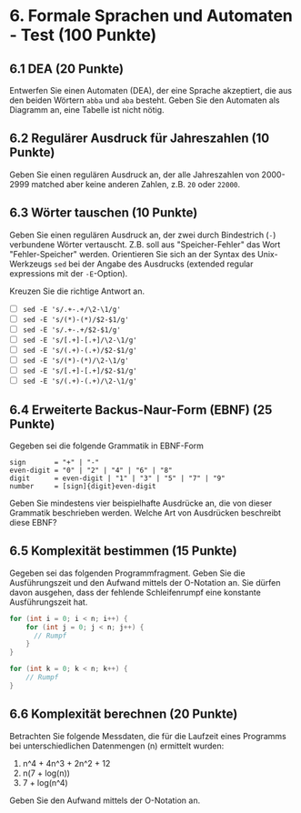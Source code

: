 # 6. Formale Sprachen und Automaten - Test (100 Punkte)

## 6.1 DEA (20 Punkte)
Entwerfen Sie einen Automaten (DEA), der eine Sprache akzeptiert, die aus den beiden Wörtern `abba` und `aba` besteht. Geben Sie den Automaten als Diagramm an, eine Tabelle ist nicht nötig.


## 6.2 Regulärer Ausdruck für Jahreszahlen (10 Punkte)
Geben Sie einen regulären Ausdruck an, der alle Jahreszahlen von 2000-2999 matched aber keine anderen Zahlen, z.B. `20` oder `22000`.


## 6.3 Wörter tauschen (10 Punkte)
Geben Sie einen regulären Ausdruck an, der zwei durch Bindestrich (`-`) verbundene Wörter vertauscht. Z.B. soll aus "Speicher-Fehler" das Wort "Fehler-Speicher" werden. Orientieren Sie sich an der Syntax des Unix-Werkzeugs `sed` bei der Angabe des Ausdrucks (extended regular expressions mit der `-E`-Option).

Kreuzen Sie die richtige Antwort an.

  * [ ] `sed -E 's/.+-.+/\2-\1/g'`
  * [ ] `sed -E 's/(*)-(*)/$2-$1/g'`
  * [ ] `sed -E 's/.+-.+/$2-$1/g'`
  * [ ] `sed -E 's/[.+]-[.+]/\2-\1/g'`
  * [ ] `sed -E 's/(.+)-(.+)/$2-$1/g'`
  * [ ] `sed -E 's/(*)-(*)/\2-\1/g'`
  * [ ] `sed -E 's/[.+]-[.+]/$2-$1/g'`
  * [ ] `sed -E 's/(.+)-(.+)/\2-\1/g'`

## 6.4 Erweiterte Backus-Naur-Form (EBNF) (25 Punkte)
Gegeben sei die folgende Grammatik in EBNF-Form

```console
sign       = "+" | "-"
even-digit = "0" | "2" | "4" | "6" | "8"
digit      = even-digit | "1" | "3" | "5" | "7" | "9"
number     = [sign]{digit}even-digit
```

Geben Sie mindestens vier beispielhafte Ausdrücke an, die von dieser Grammatik beschrieben werden. Welche Art von Ausdrücken beschreibt diese EBNF?


## 6.5 Komplexität bestimmen (15 Punkte)
Gegeben sei das folgenden Programmfragment. Geben Sie die Ausführungszeit und den Aufwand mittels der O-Notation an. Sie dürfen davon ausgehen, dass der fehlende Schleifenrumpf eine konstante Ausführungszeit hat.

```java
for (int i = 0; i < n; i++) {
    for (int j = 0; j < n; j++) {
      // Rumpf
    }
}

for (int k = 0; k < n; k++) {
    // Rumpf
}
```


## 6.6 Komplexität berechnen (20 Punkte)
Betrachten Sie folgende Messdaten, die für die Laufzeit eines Programms bei unterschiedlichen Datenmengen (n) ermittelt wurden:

  1. n^4 + 4n^3 + 2n^2 + 12
  2. n(7 + log(n))
  3. 7 + log(n^4)

Geben Sie den Aufwand mittels der O-Notation an.


